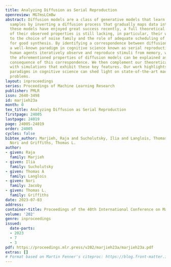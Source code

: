 ```yaml
---
title: Analyzing Diffusion as Serial Reproduction
openreview: MG7msLCmBw
abstract: Diffusion models are a class of generative models that learn to synthesize
  samples by inverting a diffusion process that gradually maps data into noise. While
  these models have enjoyed great success recently, a full theoretical understanding
  of their observed properties is still lacking, in particular, their weak sensitivity
  to the choice of noise family and the role of adequate scheduling of noise levels
  for good synthesis. By identifying a correspondence between diffusion models and
  a well-known paradigm in cognitive science known as serial reproduction, whereby
  human agents iteratively observe and reproduce stimuli from memory, we show how
  the aforementioned properties of diffusion models can be explained as a natural
  consequence of this correspondence. We then complement our theoretical analysis
  with simulations that exhibit these key features. Our work highlights how classic
  paradigms in cognitive science can shed light on state-of-the-art machine learning
  problems.
layout: inproceedings
series: Proceedings of Machine Learning Research
publisher: PMLR
issn: 2640-3498
id: marjieh23a
month: 0
tex_title: Analyzing Diffusion as Serial Reproduction
firstpage: 24005
lastpage: 24019
page: 24005-24019
order: 24005
cycles: false
bibtex_author: Marjieh, Raja and Sucholutsky, Ilia and Langlois, Thomas A and Jacoby,
  Nori and Griffiths, Thomas L.
author:
- given: Raja
  family: Marjieh
- given: Ilia
  family: Sucholutsky
- given: Thomas A
  family: Langlois
- given: Nori
  family: Jacoby
- given: Thomas L.
  family: Griffiths
date: 2023-07-03
address: 
container-title: Proceedings of the 40th International Conference on Machine Learning
volume: '202'
genre: inproceedings
issued:
  date-parts:
  - 2023
  - 7
  - 3
pdf: https://proceedings.mlr.press/v202/marjieh23a/marjieh23a.pdf
extras: []
# Format based on Martin Fenner's citeproc: https://blog.front-matter.io/posts/citeproc-yaml-for-bibliographies/
---
```

